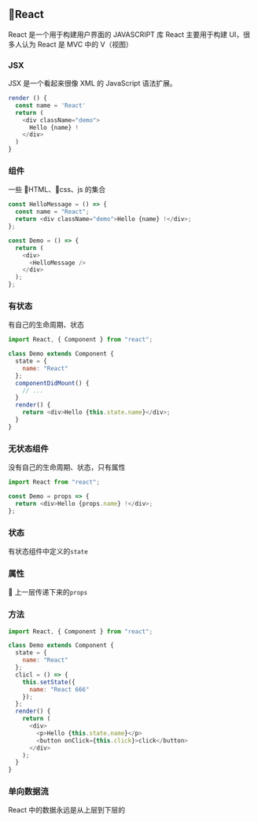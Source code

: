 ## React

React 是一个用于构建用户界面的 JAVASCRIPT 库
React 主要用于构建 UI，很多人认为 React 是 MVC 中的 V（视图）

### JSX

JSX 是一个看起来很像 XML 的 JavaScript 语法扩展。

```javascript
render () {
  const name = 'React'
  return (
    <div className="demo">
      Hello {name} !
    </div>
  )
}
```

### 组件

一些 HTML、css、js 的集合

```javascript
const HelloMessage = () => {
  const name = "React";
  return <div className="demo">Hello {name} !</div>;
};

const Demo = () => {
  return (
    <div>
      <HelloMessage />
    </div>
  );
};
```

### 有状态

有自己的生命周期、状态

```javascript
import React, { Component } from "react";

class Demo extends Component {
  state = {
    name: "React"
  };
  componentDidMount() {
    // ...
  }
  render() {
    return <div>Hello {this.state.name}</div>;
  }
}
```

### 无状态组件

没有自己的生命周期、状态，只有属性

```javascript
import React from "react";

const Demo = props => {
  return <div>Hello {props.name} !</div>;
};
```

### 状态

有状态组件中定义的`state`

### 属性

 上一层传递下来的`props`

### 方法

```javascript
import React, { Component } from "react";

class Demo extends Component {
  state = {
    name: "React"
  };
  clicl = () => {
    this.setState({
      name: "React 666"
    });
  };
  render() {
    return (
      <div>
        <p>Hello {this.state.name}</p>
        <button onClick={this.click}>click</button>
      </div>
    );
  }
}
```

### 单向数据流

React 中的数据永远是从上层到下层的
